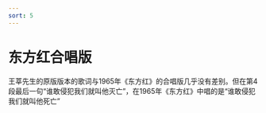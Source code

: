 ```yaml
---
sort: 5
---
```


# 东方红合唱版

王莘先生的原版版本的歌词与1965年《东方红》的合唱版几乎没有差别。但在第4段最后一句“谁敢侵犯我们就叫他灭亡”，在1965年《东方红》中唱的是“谁敢侵犯我们就叫他死亡”
